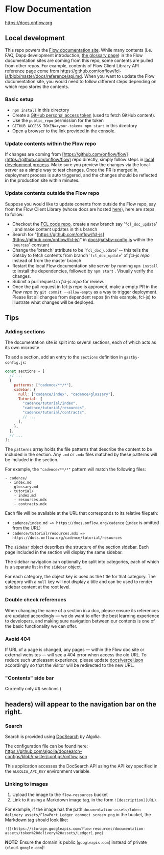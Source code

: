 # Flow Documentation

https://docs.onflow.org

## Local development
This repo powers the [Flow documentation site](https://docs.onflow.org). While many contents (i.e. FAQ, Dapp development introduction, [the glossary page](./content/intro/glossary.md)) in the Flow documentation sites are coming from this repo, some contents are pulled from other repos. For example, contents of Flow Client Library API reference page come from https://github.com/onflow/fcl-js/blob/master/docs/reference/api.md. When you want to update the Flow documentation site, you would need to follow different steps depending on which repo stores the contents.

### Basic setup
- `npm install` in this directory
- Create a [GitHub personal access token](https://docs.github.com/en/github/authenticating-to-github/creating-a-personal-access-token) (used to fetch GitHub content).
- Use the `public_repo` permission for the token
- `GITHUB_ACCESS_TOKEN=<your-token> npm start` in this directory
- Open a browser to the link provided in the console.

### Update contents within the Flow repo

If changes are coming from [https://github.com/onflow/flow](https://github.com/onflow/flow) repo directly, simply follow steps in [local development process](https://github.com/onflow/flow/tree/master/docs). Make sure you preview the changes via the local server as a simple way to test changes. Once the PR is merged in, deployment process is auto triggered, and the changes should be reflected in the production site within minutes. 

### Update contents outside the Flow repo

Suppose you would like to update conents from outside the Flow repo, say from the Flow Client Library (whose docs are hosted [here](https://github.com/onflow/fcl-js/tree/master/docs)), here are steps to follow:

- Checkout the [FCL code repo](https://github.com/onflow/fcl-js/), create a new branch say '`fcl_doc_update`' , and make content updates in this branch
- Search for "[https://github.com/onflow/fcl-js](https://github.com/onflow/fcl-js)" in  [docs/gatsby-config.js](https://github.com/onflow/flow/blob/master/docs/gatsby-config.js) within the '`sources`' constant
- Change the 'branch' attribute to be '`fcl_doc_update`' -- this tells the Gatsby to fetch contents from branch '`fcl_doc_update`' of *fcl-js repo* instead of from the master branch
- Restart the local Flow documentation site server by running `npm install` to install the dependencies, followed by `npm start` . Visually verify the changes.
- Submit a pull request in *fcl-js repo* for review.
- Once the pull request in fcl-js repo is approved, make a empty PR in the *Flow repo* by `git commit --allow-empty` as a way to trigger deployment. Please list all changes from dependent repos (in this example, fcl-js) to illustrate what changes will be deployed.

## Tips
### Adding sections

The documentation site is split into several sections,
each of which acts as its own microsite.

To add a section, add an entry to the `sections` definition in `gastby-config.js`:

```js
const sections = [
  // ...
  {
    patterns: ["cadence/**/*"],
    sidebar: {
      null: ["cadence/index", "cadence/glossary"],
      Tutorial: [
        "cadence/tutorial/index",
        "cadence/tutorial/resources",
        "cadence/tutorial/contracts",
        // ...
      ],
    },
  },
  // ...
];
```

The `patterns` array holds the file patterns that describe the content
to be included in the section. Any `.md` or `.mdx` files matched by these
patterns will be included in the section.

For example, the `"cadence/**/*"` pattern will match the following files:

```
- cadence/
  - index.md
  - glossary.md
  - tutorial/
    - index.md
    - resources.mdx
    - contracts.mdx
```

Each file will be available at the URL that corresponds to its relative filepath:

- `cadence/index.md => https://docs.onflow.org/cadence` (`index` is omitted from the URL)
- `cadence/tutorial/resources.mdx => https://docs.onflow.org/cadence/tutorial/resources`

The `sidebar` object describes the structure of the section sidebar.
Each page included in the section will display the same sidebar.

The sidebar navigation can optionally be split into categories,
each of which is a separate list in the `sidebar` object.

For each category, the object key is used as the title for that category.
The category with a `null` key will not display a title and can be used to
render sidebar content at the root level.

### Double check references
When changing the name of a section in a doc, please ensure its references are updated accordingly — we do want to offer the best learning experience to developers, and making sure navigation between our contents is one of the basic functionality we can offer.

### Avoid 404
If URL of a page is changed, any pages — within the Flow doc site or external websites — will see a 404 error when access the old URL. To reduce such unpleasant experience, please update [docs/vercel.json](https://github.com/onflow/flow/blob/master/docs/vercel.json) accordingly so that the visitor will be redirected to the new URL.

### "Contents" side bar
Currently only ## sections (<h2> headers) will appear to the navigation bar on the right. 


### Search

Search is provided using [DocSearch](https://docsearch.algolia.com/) by Algolia.

The configuration file can be found here:
https://github.com/algolia/docsearch-configs/blob/master/configs/onflow.json

This application accesses the DocSearch API using the API key specified in the `ALGOLIA_API_KEY`
environment variable.

### Linking to images

1. Upload the image to the `flow-resources` bucket
2. Link to it using a Markdown image tag, in the form `![description](URL)`.

  For example, if the image has the path `documentation-assets/token delivery assets/FlowPort Ledger connect screen.png` in the bucket,
  the Markdown tag should look like:

  `![](https://storage.googleapis.com/flow-resources/documentation-assets/token%20delivery%20assets/Ledger1.png)`

  **NOTE:** Ensure the domain is public (`googleapis.com`) instead of private (`cloud.google.com`)!
